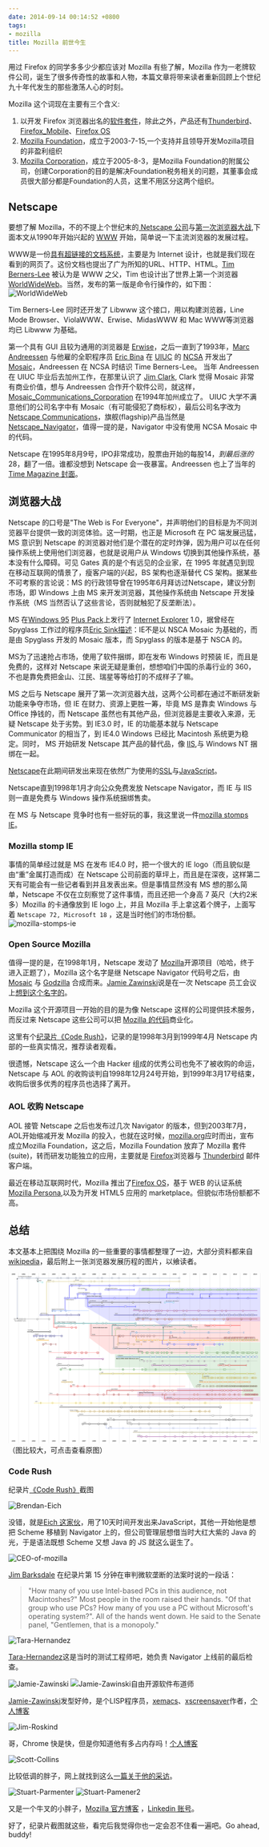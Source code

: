 ```yaml
---
date: 2014-09-14 00:14:52 +0800
tags:
- mozilla
title: Mozilla 前世今生
---
```


用过 Firefox 的同学多多少少都应该对 Mozilla 有些了解，Mozilla 作为一老牌软件公司，诞生了很多传奇性的故事和人物，本篇文章将带来读者重新回顾上个世纪九十年代发生的那些激荡人心的时刻。

Mozilla 这个词现在主要有三个含义:

1. 以开发 Firefox 浏览器出名的[软件套件](http://en.wikipedia.org/wiki/Mozilla)，除此之外，产品还有[Thunderbird](http://en.wikipedia.org/wiki/Mozilla_Thunderbird)、 [Firefox_Mobile](http://en.wikipedia.org/wiki/Firefox_Mobile)、[Firefox OS](http://en.wikipedia.org/wiki/Firefox_OS)
2. [Mozilla Foundation](http://en.wikipedia.org/wiki/Mozilla_Foundation)，成立于2003-7-15,一个支持并且领导开发Mozilla项目的非盈利组织
3. [Mozilla Corporation](http://en.wikipedia.org/wiki/Mozilla_Corporation)，成立于2005-8-3，是Mozilla Foundation的附属公司，创建Corporation的目的是解决Foundation税务相关的问题，其董事会成员很大部分都是Foundation的人员，这里不用区分这两个组织。

## Netscape
要想了解 Mozilla，不的不提上个世纪末的[ Netscape 公司](http://en.wikipedia.org/wiki/Netscape_Communications_Corporation)与[第一次浏览器大战](http://en.wikipedia.org/wiki/Browser_wars#First_browser_war),下面本文从1990年开始兴起的 [WWW](http://en.wikipedia.org/wiki/World_Wide_Web) 开始，简单说一下主流浏览器的发展过程。

WWW是一份[具有超链接的文档系统](http://www.w3.org/Proposal)，主要是为 Internet 设计，也就是我们现在看到的网页了。这份文档也提出了广为所知的URL、HTTP、HTML。[Tim Berners-Lee](http://en.wikipedia.org/wiki/Tim_Berners-Lee) 被认为是 WWW 之父，Tim 也设计出了世界上第一个浏览器 [WorldWideWeb](http://en.wikipedia.org/wiki/WorldWideWeb)。当然，发布的第一版是命令行操作的，如下图：
<img src="http://img04.taobaocdn.com/imgextra/i4/581166664/TB2N9C8apXXXXaoXXXXXXXXXXXX_!!581166664.gif" alt="WorldWideWeb"/>

Tim Berners-Lee 同时还开发了 Libwww 这个接口，用以构建浏览器，Line Mode Browser、ViolaWWW、Erwise、MidasWWW 和 Mac WWW等浏览器均已 Libwww 为基础。

第一个具有 GUI 且较为通用的浏览器是 [Erwise](http://en.wikipedia.org/wiki/Erwise)，之后一直到了1993年，[Marc Andreessen](http://en.wikipedia.org/wiki/Marc_Andreessen) 与他雇的全职程序员 [Eric Bina](http://en.wikipedia.org/wiki/Eric_Bina) 在 [UIUC](http://en.wikipedia.org/wiki/University_of_Illinois_at_Urbana-Champaign) 的 [NCSA](http://en.wikipedia.org/wiki/National_Center_for_Supercomputing_Applications) 开发出了 [Mosaic](http://en.wikipedia.org/wiki/Mosaic_%28web_browser%29)，Andreessen 在 NCSA 时结识 Time Berners-Lee。
当年 Andreessen 在 UIUC 毕业后去加州工作，在那里认识了 [Jim Clark](http://en.wikipedia.org/wiki/James_H._Clark), Clark 觉得 Mosaic 非常有商业价值，想与 Andreessen 合作开个软件公司，就这样，[Mosaic_Communications_Corporation](http://en.wikipedia.org/wiki/Mosaic_Communications_Corporation) 在1994年加州成立了。
UIUC 大学不满意他们的公司名字中有 Mosaic（有可能侵犯了商标权），最后公司名字改为 [Netscape Communications](http://en.wikipedia.org/wiki/Netscape)，旗舰(flagship)产品当然是 [Netscape_Navigator](http://en.wikipedia.org/wiki/Netscape_Navigator)，值得一提的是，Navigator 中没有使用 NCSA Mosaic 中的代码。

Netscape 在1995年8月9号，IPO非常成功，股票由开始的每股$14，到最后涨的$28，翻了一倍。谁都没想到 Netscape 会一夜暴富。Andreessen 也上了当年的[Time Magazine 封面](http://content.time.com/time/covers/0,16641,1101960219,00.html)。

## 浏览器大战
Netscape 的口号是"The Web is For Everyone"，并声明他们的目标是为不同浏览器平台提供一致的浏览体验。这一时期，也正是 Microsoft 在 PC 端发展迅猛，MS 意识到 Netscape 的浏览器对他们是个潜在的定时炸弹，因为用户可以在任何操作系统上使用他们浏览器，也就是说用户从 Windows 切换到其他操作系统，基本没有什么障碍。可见 Gates 真的是个有远见的企业家，在 1995 年就遇见到现在移动互联网的情景了，瘦客户端的兴起，BS 架构也逐渐替代 CS 架构。据某些不可考察的言论说：MS 的行政领导曾在1995年6月拜访过Netscape，建议分割市场，即 Windows 上由 MS 来开发浏览器，其他操作系统由 Netscape 开发操作系统（MS 当然否认了这些言论，否则就触犯了反垄断法）。

MS 在[Windows 95](http://en.wikipedia.org/wiki/Windows_95) [Plus Pack](http://en.wikipedia.org/wiki/Microsoft_Plus!)上发行了 [Internet Explorer](http://en.wikipedia.org/wiki/Internet_Explorer) 1.0，据曾经在 Spyglass 工作过的程序员[Eric Sink](http://en.wikipedia.org/wiki/Eric_Sink)[描述](http://www.ericsink.com/Browser_Wars.html)：IE不是以 NSCA Mosaic 为基础的，而是由 Spyglass 开发的 Mosaic 版本，而 Spyglass 的版本是基于 NSCA 的。

MS为了迅速抢占市场，使用了软件捆绑，即在发布 Windows 时预装 IE，而且是免费的，这样对 Netscape 来说无疑是重创，想想咱们中国的杀毒行业的 360，不也是靠免费把金山、江民、瑞星等等给打的不成样子了嘛。

MS 之后与 Netscape 展开了第一次浏览器大战，这两个公司都在通过不断研发新功能来争夺市场，但 IE 在财力、资源上更胜一筹，毕竟 MS 是靠卖 Windows 与 Office 挣钱的，而 Netscape 虽然也有其他产品，但浏览器是主要收入来源，无疑 Netscape 处于劣势。到 IE3.0 时，IE 的功能基本就与 Netscape Communicator 的相当了，到 IE4.0 Windows 已经比 Macintosh 系统更为稳定。同时， MS 开始研发 Netscape 其产品的替代品，像 [IIS](http://en.wikipedia.org/wiki/Internet_Information_Server),与 Windows NT 捆绑在一起。

[Netscape](http://en.wikipedia.org/wiki/Netscape)在此期间研发出来现在依然广为使用的[SSL](http://en.wikipedia.org/wiki/Transport_Layer_Security)与[JavaScript](http://en.wikipedia.org/wiki/JavaScript)。

Netscape直到1998年1月才向公众免费发放 Netscape Navigator，而 IE 与 IIS 则一直是免费与 Windows 操作系统捆绑售卖。

在 MS 与 Netscape 竞争时也有一些好玩的事，我这里说一件[mozilla stomps IE](http://home.snafu.de/tilman/mozilla/stomps.html)。

### Mozilla stomp IE
事情的简单经过就是 MS 在发布 IE4.0 时，把一个很大的 IE logo（而且貌似是由“重”金属打造而成）在 Netscape 公司前面的草坪上，而且是在深夜，这样第二天有可能会有一些记者看到并且发表出来。但是事情显然没有 MS 想的那么简单，Netscape 不仅在立刻察觉了这件事情，而且还把一个身高 7 英尺（大约2米多）Mozilla 的卡通像放到 IE logo 上，并且 Mozilla 手上拿这着个牌子，上面写着 `Netscape 72, Microsoft 18` ，这是当时他们的市场份额。
<img src="http://img01.taobaocdn.com/imgextra/i1/581166664/TB23EOTapXXXXarXpXXXXXXXXXX_!!581166664.jpg" alt="mozilla-stomps-ie"/>

### Open Source Mozilla
值得一提的是，在1998年1月，Netscape 发动了 [Mozilla](http://en.wikipedia.org/wiki/Mozilla)开源项目（哈哈，终于进入正题了），Mozilla 这个名字是继 Netscape Navigator 代码号之后，由 [Mosaic](http://en.wikipedia.org/wiki/Mosaic_%28web_browser%29) 与 [Godzilla](http://en.wikipedia.org/wiki/Godzilla) 合成而来。[Jamie Zawinski](http://en.wikipedia.org/wiki/Jamie_Zawinski)说是在一次 Netscape 员工会议上[想到这个名字的](http://www.davetitus.com/mozilla/)。

Mozilla 这个开源项目一开始的目的是为像 Netscape 这样的公司提供技术服务，而反过来 Netscape 这些公司可以把 [Mozilla 的代码](http://www-archive.mozilla.org/hacking/coding-introduction.html)商业化。

这里有个[纪录片《Code Rush》](http://v.youku.com/v_show/id_XNjA2NDI2MTUy.html)，记录的是1998年3月到1999年4月 Netscape 内部的一些真实情况，推荐读者观看。

很遗憾，Netscape 这么一个由 Hacker 组成的优秀公司也免不了被收购的命运，Netscape 与 AOL 的收购谈判自1998年12月24号开始，到1999年3月17号结束，收购后很多优秀的程序员也选择了离开。

### AOL 收购 Netscape
AOL 接管 Netscape 之后也发布过几次 Navigator 的版本，但到2003年7月，AOL开始缩减开发 Mozilla 的投入，也就在这时候，[mozilla.org](http://www.mozilla.org/en-US/press/mozilla-foundation.html)应时而出，宣布成立Mozilla Foundation，这之后，Mozilla Foundation 放弃了 Mozilla 套件(suite)，转而研发功能独立的应用，主要就是 [Firefox](http://en.wikipedia.org/wiki/Firefox)浏览器与 [Thunderbird](http://en.wikipedia.org/wiki/Mozilla_Thunderbird) 邮件客户端。

最近在移动互联网时代，Mozilla 推出了[Firefox OS](http://en.wikipedia.org/wiki/Firefox_OS)，基于 WEB 的认证系统[Mozilla Persona](http://en.wikipedia.org/wiki/Mozilla_Persona),以及为开发 HTML5 应用的 marketplace。但貌似市场份额都不高。

## 总结

本文基本上把围绕 Mozilla 的一些重要的事情都整理了一边，大部分资料都来自[wikipedia](http://en.wikipedia.org)，最后附上一张浏览器发展历程的图片，以飨读者。

![Timeline_of_web_browsers](/images/Timeline_of_web_browsers.svg "Timeline_of_web_browsers")
（图比较大，可点击查看原图）

### Code Rush
纪录片[《Code Rush》](http://www.imdb.com/title/tt0499004/)截图

<img src="http://img04.taobaocdn.com/imgextra/i4/581166664/TB2_jO2apXXXXcHXXXXXXXXXXXX_!!581166664.png" alt=" Brendan-Eich"/>

没错，就是[Eich 这家伙](http://en.wikipedia.org/wiki/Brendan_Eich)，用了10天时间开发出来JavaScript，其他一开始他是想把 Scheme 移植到 Navigator 上的，但公司管理层想借当时大红大紫的 Java 的光，于是语法既想 Scheme 又想 Java 的 JS 就这么诞生了。

<img src="http://img04.taobaocdn.com/imgextra/i4/581166664/TB2L4eSapXXXXbtXpXXXXXXXXXX_!!581166664.png" alt=" CEO-of-mozilla"/>

[Jim Barksdale](http://en.wikipedia.org/wiki/Jim_Barksdale) 在纪录片第 15 分钟在审判微软垄断的法案时说的一段话：
> "How many of you use Intel-based PCs in this audience, not Macintoshes?" Most people in the room raised their hands. "Of that group who use PCs? How many of you use a PC without Microsoft's operating system?". All of the hands went down. He said to the Senate panel, "Gentlemen, that is a monopoly."

<img src="http://img03.taobaocdn.com/imgextra/i3/581166664/TB2d4K0apXXXXX4XpXXXXXXXXXX_!!581166664.png" alt="Tara-Hernandez"/>

[Tara-Hernandez](http://www.linkedin.com/pub/tara-hernandez/3/b26/755)这是当时的测试工程师吧，她负责 Navigator 上线前的最后检查。

<img src="http://img02.taobaocdn.com/imgextra/i2/581166664/TB28GG4apXXXXb_XXXXXXXXXXXX_!!581166664.png" alt=" Jamie-Zawinski"/>
<img src="http://img03.taobaocdn.com/imgextra/i3/581166664/TB2w7eVapXXXXacXpXXXXXXXXXX_!!581166664.png" alt=" Jamie-Zawinski自由开源软件布道师"/>

[Jamie-Zawinski](http://en.wikipedia.org/wiki/Jamie_Zawinski)发型好帅，是个LISP程序员，[xemacs](http://www.xemacs.org/)、[xscreensaver](http://www.jwz.org/xscreensaver/)作者，[个人博客](http://www.jwz.org)

<img src="http://img02.taobaocdn.com/imgextra/i2/581166664/TB20A96apXXXXasXXXXXXXXXXXX_!!581166664.png" alt="Jim-Roskind"/>

哥，Chrome 快是快，但是你知道他有多占内存吗！[个人博客](http://www.roskind.com/)

<img src="http://img04.taobaocdn.com/imgextra/i4/581166664/TB2n.S1apXXXXXfXpXXXXXXXXXX_!!581166664.png" alt=" Scott-Collins"/>

比较低调的胖子，网上就找到这么[一篇关于他的采访](http://arstechnica.com/information-technology/2004/06/collins-interview/)。

<img src="http://img03.taobaocdn.com/imgextra/i3/581166664/TB2oB5QapXXXXbYXpXXXXXXXXXX_!!581166664.png" alt=" Stuart-Parmenter"/>
<img src="http://img02.taobaocdn.com/imgextra/i2/581166664/TB2e090apXXXXXxXpXXXXXXXXXX_!!581166664.png" alt=" Stuart-Pamener2"/>

又是一个牛叉的小胖子，[Mozilla 官方博客](https://blog.mozilla.org/blog/author/pavlovmozilla-com/) ，[Linkedin 账号](https://www.linkedin.com/in/stuartparmenter/)。


好了，纪录片截图就这些，看完后我觉得你也一定会忍不住看一遍吧。Go ahead, buddy!
